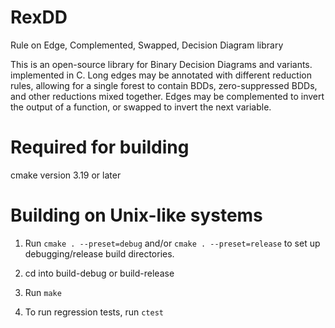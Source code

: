 # RexDD

Rule on Edge, Complemented, Swapped, Decision Diagram library

This is an open-source library for Binary Decision Diagrams
and variants. implemented in C.
Long edges may be annotated with different reduction rules,
allowing for a single forest to contain BDDs, zero-suppressed BDDs,
and other reductions mixed together.
Edges may be complemented to invert the output of a function,
or swapped to invert the next variable.

# Required for building

cmake version 3.19 or later

# Building on Unix-like systems

1. Run
```cmake . --preset=debug```
and/or
```cmake . --preset=release```
to set up debugging/release build directories.

2. cd into build-debug or build-release

3. Run ```make```

4. To run regression tests, run ```ctest```
